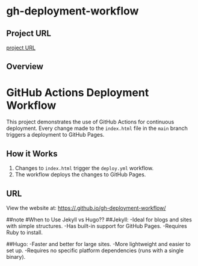# gh-deployment-workflow

## Project URL  
[project URL](https://roadmap.sh/projects/ssh-remote-server-setup) 

 
## Overview
# GitHub Actions Deployment Workflow

This project demonstrates the use of GitHub Actions for continuous deployment. Every change made to the `index.html` file in the `main` branch triggers a deployment to GitHub Pages.

## How it Works
1. Changes to `index.html` trigger the `deploy.yml` workflow.
2. The workflow deploys the changes to GitHub Pages.

## URL
View the website at: [https://<username>.github.io/gh-deployment-workflow/](https://reemsarhan.github.io/gh-deployment-workflow/)

##note
#When to Use Jekyll vs Hugo??
##Jekyll:
-Ideal for blogs and sites with simple structures.
-Has built-in support for GitHub Pages.
-Requires Ruby to install.

##Hugo:
-Faster and better for large sites.
-More lightweight and easier to set up.
-Requires no specific platform dependencies (runs with a single binary).
